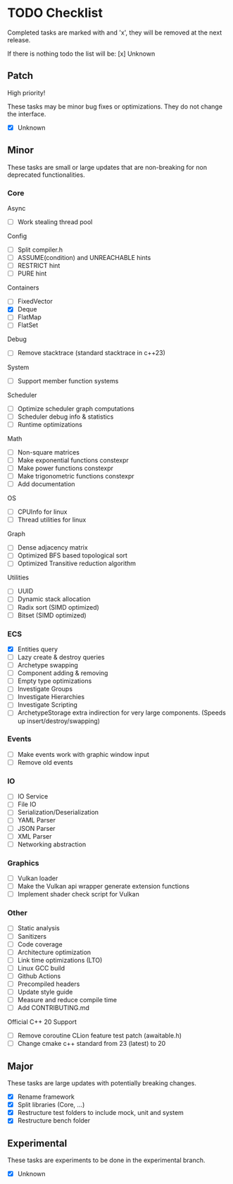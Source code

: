 # TODO Checklist

Completed tasks are marked with and 'x', they will be removed at the next release.

If there is nothing todo the list will be: [x] Unknown

## Patch

High priority!

These tasks may be minor bug fixes or optimizations. They do not change the interface.

- [x] Unknown

## Minor

These tasks are small or large updates that are non-breaking for non deprecated functionalities.

### Core

Async

- [ ] Work stealing thread pool

Config

- [ ] Split compiler.h
- [ ] ASSUME(condition) and UNREACHABLE hints
- [ ] RESTRICT hint
- [ ] PURE hint

Containers

- [ ] FixedVector
- [x] Deque
- [ ] FlatMap
- [ ] FlatSet

Debug

- [ ] Remove stacktrace (standard stacktrace in c++23)

System

- [ ] Support member function systems

Scheduler

- [ ] Optimize scheduler graph computations
- [ ] Scheduler debug info & statistics
- [ ] Runtime optimizations

Math

- [ ] Non-square matrices
- [ ] Make exponential functions constexpr
- [ ] Make power functions constexpr
- [ ] Make trigonometric functions constexpr
- [ ] Add documentation

OS

- [ ] CPUInfo for linux
- [ ] Thread utilities for linux

Graph

- [ ] Dense adjacency matrix
- [ ] Optimized BFS based topological sort
- [ ] Optimized Transitive reduction algorithm

Utilities

- [ ] UUID
- [ ] Dynamic stack allocation
- [ ] Radix sort (SIMD optimized)
- [ ] Bitset (SIMD optimized)

### ECS

- [x] Entities query
- [ ] Lazy create & destroy queries
- [ ] Archetype swapping
- [ ] Component adding & removing
- [ ] Empty type optimizations
- [ ] Investigate Groups
- [ ] Investigate Hierarchies
- [ ] Investigate Scripting
- [ ] ArchetypeStorage extra indirection for very large components. (Speeds up insert/destroy/swapping)

### Events

- [ ] Make events work with graphic window input
- [ ] Remove old events

### IO

- [ ] IO Service
- [ ] File IO
- [ ] Serialization/Deserialization
- [ ] YAML Parser
- [ ] JSON Parser
- [ ] XML Parser
- [ ] Networking abstraction

### Graphics

- [ ] Vulkan loader
- [ ] Make the Vulkan api wrapper generate extension functions
- [ ] Implement shader check script for Vulkan

### Other

- [ ] Static analysis
- [ ] Sanitizers
- [ ] Code coverage
- [ ] Architecture optimization
- [ ] Link time optimizations (LTO)
- [ ] Linux GCC build
- [ ] Github Actions
- [ ] Precompiled headers
- [ ] Update style guide
- [ ] Measure and reduce compile time
- [ ] Add CONTRIBUTING.md

Official C++ 20 Support

- [ ] Remove coroutine CLion feature test patch (awaitable.h)
- [ ] Change cmake c++ standard from 23 (latest) to 20

## Major

These tasks are large updates with potentially breaking changes.

- [x] Rename framework
- [x] Split libraries (Core, ...)
- [x] Restructure test folders to include mock, unit and system
- [x] Restructure bench folder

## Experimental

These tasks are experiments to be done in the experimental branch.

- [x] Unknown

